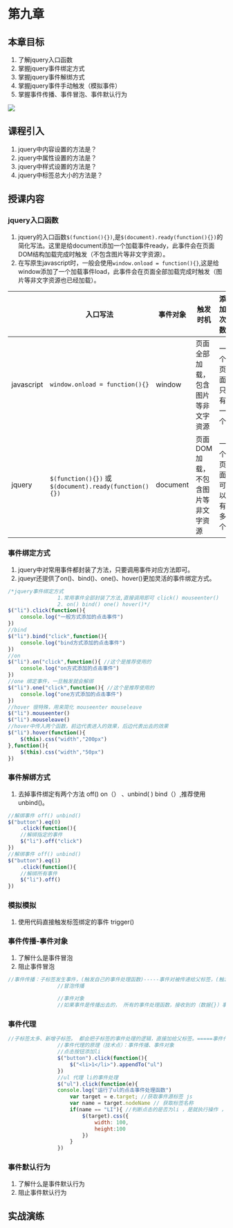 # 第九章

## 本章目标

1. 了解jquery入口函数
2. 掌握jquery事件绑定方式
3. 掌握jquery事件解绑方式
4. 掌握jquery事件手动触发（模拟事件）
5. 掌握事件传播、事件冒泡、事件默认行为

![](\work18js\js09\事件.PNG)

## 课程引入

1. jquery中内容设置的方法是？
2. jquery中属性设置的方法是？
3. jquery中样式设置的方法是？
4. jquery中标签总大小的方法是？

## 授课内容

### jquery入口函数

1. jquery的入口函数`$(function(){})`,是`$(document).ready(function(){})`的简化写法。这里是给document添加一个加载事件ready，此事件会在页面DOM结构加载完成时触发（不包含图片等非文字资源）。
2. 在写原生javascript时，一般会使用`window.onload = function(){}`,这是给window添加了一个加载事件load，此事件会在页面全部加载完成时触发（图片等非文字资源也已经加载）。

|            | 入口写法                                              | 事件对象 | 触发时机                            | 添加次数           |
| ---------- | ----------------------------------------------------- | -------- | ----------------------------------- | ------------------ |
| javascript | `window.onload = function(){}`                        | window   | 页面全部加载，包含图片等非文字资源  | 一个页面只有一个   |
| jquery     | `$(function(){})` 或`$(document).ready(function(){})` | document | 页面DOM加载，不包含图片等非文字资源 | 一个页面可以有多个 |

### 事件绑定方式

1. jquery中对常用事件都封装了方法，只要调用事件对应方法即可。
2. jqueyr还提供了on()、bind()、one()、hover()更加灵活的事件绑定方式。

```javascript
/*jquery事件绑定方式
				1.常用事件全部封装了方法,直接调用即可 click() mouseenter()
				2. on() bind() one() hover()*/
$("li").click(function(){
    console.log("一般方式添加的点击事件")
})
//bind
$("li").bind("click",function(){
    console.log("bind方式添加的点击事件")
})
//on
$("li").on("click",function(){ //这个是推荐使用的
    console.log("on方式添加的点击事件")
})
//one 绑定事件，一旦触发就会解绑
$("li").one("click",function(){ //这个是推荐使用的
    console.log("one方式添加的点击事件")
})
//hover 很特殊，用来简化 mouseenter mouseleave
$("li").mouseenter()
$("li").mouseleave()
//hover中传入两个函数，前边代表进入的效果，后边代表出去的效果
$("li").hover(function(){
    $(this).css("width","200px")
},function(){
    $(this).css("width","50px")
})
```



### 事件解绑方式

1. 去掉事件绑定有两个方法 off() on（） 、unbind( ) bind（）,推荐使用unbind()。

```javascript
//解绑事件 off() unbind()
$("button").eq(0)
    .click(function(){
    //解绑指定的事件
    $("li").off("click")
})
//解绑事件 off() unbind()
$("button").eq(1)
    .click(function(){
    //解绑所有事件
    $("li").off()
})
```

### 模拟模拟

1. 使用代码直接触发标签绑定的事件 trigger()

### 事件传播-事件对象

1. 了解什么是事件冒泡
2. 阻止事件冒泡

```javascript
//事件传播：子标签发生事件，(触发自己的事件处理函数)-----事件对被传递给父标签，(触发父标签的处理函数)---...----window
				//冒泡传播
				
				//事件对象
				//如果事件是传播出去的， 所有的事件处理函数，接收到的（数据{}）事件对象，是同一个。都是最开始的事件对象。保存的信息，是事件源的信息
```

### 事件代理

```javascript
//子标签太多、新增子标签。 都会把子标签的事件处理的逻辑，直接加给父标签。=====事件代理
				//事件代理的原理（技术点）：事件传播、事件对象
				//点击按钮添加li
				$("button").click(function(){
					$("<li>1</li>").appendTo("ul")
				})
				//ul 代理 li的事件处理
				$("ul").click(function(e){
				console.log("运行了ul的点击事件处理函数")
					var target = e.target; //获取事件源标签 js
					var name = target.nodeName // 获取标签名称
					if(name == "LI"){ //判断点击的是否为li ，是就执行操作 ，不是什么都不做
						$(target).css({
							width: 100,
							height:100
						})
					}
				})
```

### 事件默认行为

1. 了解什么是事件默认行为
2. 阻止事件默认行为

## 实战演练

